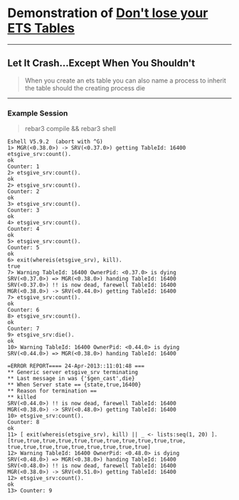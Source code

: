 # Demonstration of [Don't lose your ETS Tables](http://steve.vinoski.net/blog/2011/03/23/dont-lose-your-ets-tables/)

----
## Let It Crash...Except When You Shouldn't

> When you create an ets table you can also name a process to inherit the table should the creating process die

----
### Example Session

> rebar3 compile && rebar3 shell

    Eshell V5.9.2  (abort with ^G)
    1> MGR(<0.38.0>) -> SRV(<0.37.0>) getting TableId: 16400
    etsgive_srv:count().
    ok
    Counter: 1
    2> etsgive_srv:count().
    ok
    2> etsgive_srv:count().
    Counter: 2
    ok
    3> etsgive_srv:count().
    Counter: 3
    ok
    4> etsgive_srv:count().
    Counter: 4
    ok
    5> etsgive_srv:count().
    Counter: 5
    ok
    6> exit(whereis(etsgive_srv), kill).  
    true
    7> Warning TableId: 16400 OwnerPid: <0.37.0> is dying
    SRV(<0.37.0>) => MGR(<0.38.0>) handing TableId: 16400
    SRV(<0.37.0>) !! is now dead, farewell TableId: 16400
    MGR(<0.38.0>) -> SRV(<0.44.0>) getting TableId: 16400
    7> etsgive_srv:count().             
    ok
    Counter: 6
    8> etsgive_srv:count().
    ok
    Counter: 7
    9> etsgive_srv:die().               
    ok
    10> Warning TableId: 16400 OwnerPid: <0.44.0> is dying
    SRV(<0.44.0>) => MGR(<0.38.0>) handing TableId: 16400

    =ERROR REPORT==== 24-Apr-2013::11:01:48 ===
    ** Generic server etsgive_srv terminating 
    ** Last message in was {'$gen_cast',die}
    ** When Server state == {state,true,16400}
    ** Reason for termination == 
    ** killed
    SRV(<0.44.0>) !! is now dead, farewell TableId: 16400
    MGR(<0.38.0>) -> SRV(<0.48.0>) getting TableId: 16400
    10> etsgive_srv:count().
    Counter: 8
    ok
    11> [ exit(whereis(etsgive_srv), kill) || _ <- lists:seq(1, 20) ].
    [true,true,true,true,true,true,true,true,true,true,true,
    true,true,true,true,true,true,true,true,true]
    12> Warning TableId: 16400 OwnerPid: <0.48.0> is dying
    SRV(<0.48.0>) => MGR(<0.38.0>) handing TableId: 16400
    SRV(<0.48.0>) !! is now dead, farewell TableId: 16400
    MGR(<0.38.0>) -> SRV(<0.51.0>) getting TableId: 16400
    12> etsgive_srv:count().                                          
    ok
    13> Counter: 9

